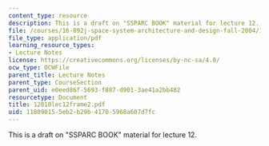 ```yaml
---
content_type: resource
description: This is a draft on "SSPARC BOOK" material for lecture 12.
file: /courses/16-892j-space-system-architecture-and-design-fall-2004/118090155eb2b29b41705968a607d7fc_12010lec12frame2.pdf
file_type: application/pdf
learning_resource_types:
- Lecture Notes
license: https://creativecommons.org/licenses/by-nc-sa/4.0/
ocw_type: OCWFile
parent_title: Lecture Notes
parent_type: CourseSection
parent_uid: e0eed86f-5693-f887-d901-3ae41a2bb482
resourcetype: Document
title: 12010lec12frame2.pdf
uid: 11809015-5eb2-b29b-4170-5968a607d7fc
---
```

This is a draft on "SSPARC BOOK" material for lecture 12.